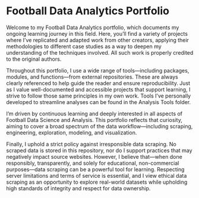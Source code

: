 # Football Data Analytics Portfolio
Welcome to my Football Data Analytics portfolio, which documents my ongoing learning journey in this field. Here, you’ll find a variety of projects where I’ve replicated and adapted work from other creators, applying their methodologies to different case studies as a way to deepen my understanding of the techniques involved. All such work is properly credited to the original authors.

Throughout this portfolio, I use a wide range of tools—including packages, modules, and functions—from external repositories. These are always clearly referenced to help guide the reader and ensure reproducibility. Just as I value well-documented and accessible projects that support learning, I strive to follow those same principles in my own work. Tools I’ve personally developed to streamline analyses can be found in the Analysis Tools folder.

I’m driven by continuous learning and deeply interested in all aspects of Football Data Science and Analysis. This portfolio reflects that curiosity, aiming to cover a broad spectrum of the data workflow—including scraping, engineering, exploration, modeling, and visualization.

Finally, I uphold a strict policy against irresponsible data scraping. No scraped data is stored in this repository, nor do I support practices that may negatively impact source websites. However, I believe that—when done responsibly, transparently, and solely for educational, non-commercial purposes—data scraping can be a powerful tool for learning. Respecting server limitations and terms of service is essential, and I view ethical data scraping as an opportunity to explore real-world datasets while upholding high standards of integrity and respect for data ownership.

